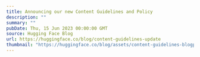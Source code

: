 ```yaml
---
title: Announcing our new Content Guidelines and Policy
description: ""
summary: ""
pubDate: Thu, 15 Jun 2023 00:00:00 GMT
source: Hugging Face Blog
url: https://huggingface.co/blog/content-guidelines-update
thumbnail: "https://huggingface.co/blog/assets/content-guidelines-blogpost/thumbnail.png"
---
```


